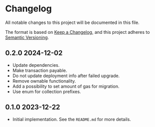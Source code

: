 # Changelog

All notable changes to this project will be documented in this file.

The format is based on [Keep a Changelog](https://keepachangelog.com/en/1.0.0/),
and this project adheres to [Semantic Versioning](https://semver.org/spec/v2.0.0.html).

## 0.2.0 2024-12-02

- Update dependencies.
- Make transaction payable.
- Do not update deployment info after failed upgrade.
- Remove ownable functionality.
- Add a possibility to set amount of gas for migration.
- Use enum for collection prefixes.

## 0.1.0 2023-12-22

- Initial implementation. See the `README.md` for more details.  

